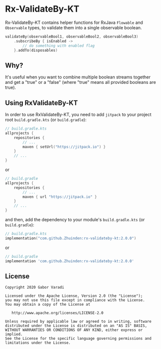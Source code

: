 # Rx-ValidateBy-KT

Rx-ValidateBy-KT contains helper functions for RxJava `Flowable` and `Observable` types, to validate them into a single observable boolean.

``` kotlin
validateBy(observableBool1, observableBool2, observableBool3)
    .subscribeBy { isEnabled ->
        // do something with enabled flag
    }.addTo(disposables)
```

## Why?

It's useful when you want to combine multiple boolean streams together and get a "true" or a "false" (where "true" means all provided booleans are true).

## Using RxValidateBy-KT

In order to use RxValidateBy-KT, you need to add `jitpack` to your project root `build.gradle.kts`
(or `build.gradle`):

``` kotlin
// build.gradle.kts
allprojects {
    repositories {
        // ...
        maven { setUrl("https://jitpack.io") }
    }
    // ...
}
```

or

``` groovy
// build.gradle
allprojects {
    repositories {
        // ...
        maven { url "https://jitpack.io" }
    }
    // ...
}
```

and then, add the dependency to your module's `build.gradle.kts` (or `build.gradle`):

``` kotlin
// build.gradle.kts
implementation("com.github.Zhuinden:rx-validateby-kt:2.0.0")
```

or

``` groovy
// build.gradle
implementation 'com.github.Zhuinden:rx-validateby-kt:2.0.0'
```

## License

    Copyright 2020 Gabor Varadi

    Licensed under the Apache License, Version 2.0 (the "License");
    you may not use this file except in compliance with the License.
    You may obtain a copy of the License at

       http://www.apache.org/licenses/LICENSE-2.0

    Unless required by applicable law or agreed to in writing, software
    distributed under the License is distributed on an "AS IS" BASIS,
    WITHOUT WARRANTIES OR CONDITIONS OF ANY KIND, either express or implied.
    See the License for the specific language governing permissions and
    limitations under the License.
